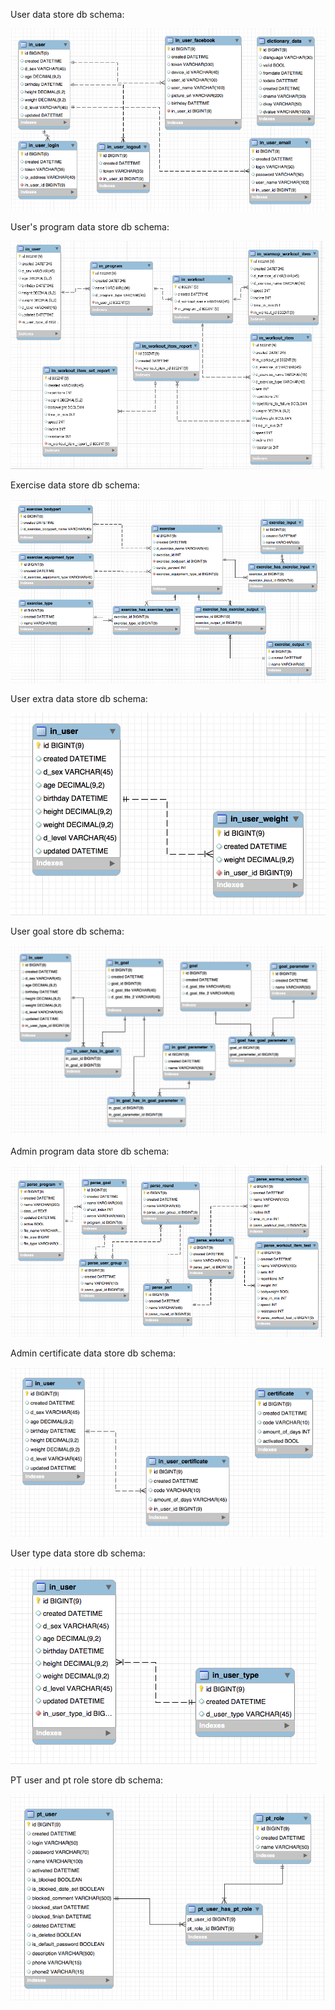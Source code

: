 User data store db schema:

![pt schema](pt-schema-login-v3.png)

User's program data store db schema:

![pt schema](pt-schema-program-v6.png)

Exercise data store db schema:

![pt schema](pt-schema-exercise-v5.png)

User extra data store db schema:

![pt schema](pt-schema-user-data-v1.png)

User goal store db schema:

![pt schema](pt-schema-user-goal-v2.png)

Admin program data store db schema:

![pt schema](pt-schema-program-data-v4.png)

Admin certificate data store db schema:

![pt schema](pt-schema-certificate-v1.png)

User type data store db schema:

![pt schema](pt-schema-user-type-v1.png)

PT user and pt role store db schema:

![pt schema](pt-schema-user-and-role-v2.png)
